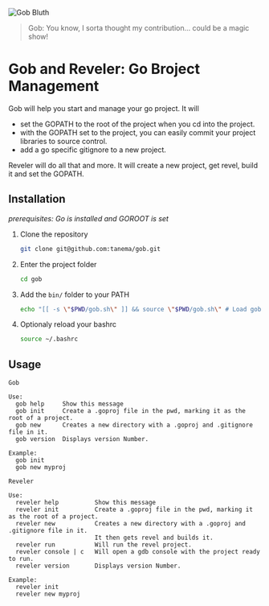 ![Gob Bluth](http://i.imgur.com/xyvffqA.jpg)

> Gob: You know, I sorta thought my contribution... could be a magic show! 

Gob and Reveler: Go Broject Management
=============================

Gob will help you start and manage your go project. It will 

 * set the GOPATH to the root of the project when you cd into the project.
 * with the GOPATH set to the project, you can easily commit your project libraries to source control.
 * add a go specific gitignore to a new project.

Reveler will do all that and more. It will create a new project, get revel, build it and set the GOPATH.

Installation
------------
*prerequisites: Go is installed and GOROOT is set*

1. Clone the repository

   ```bash
   git clone git@github.com:tanema/gob.git
   ```

3. Enter the project folder

   ```bash
   cd gob
   ```

2. Add the `bin/` folder to your PATH

   ```bash
   echo "[[ -s \"$PWD/gob.sh\" ]] && source \"$PWD/gob.sh\" # Load gob"  >> ~/.bashrc 
   ```

3. Optionaly reload your bashrc

   ```bash
   source ~/.bashrc
   ```

Usage
--------------

```
Gob

Use:
  gob help     Show this message
  gob init     Create a .goproj file in the pwd, marking it as the root of a project.
  gob new      Creates a new directory with a .goproj and .gitignore file in it.
  gob version  Displays version Number.

Example:
  gob init
  gob new myproj
```

```
Reveler

Use:
  reveler help          Show this message
  reveler init          Create a .goproj file in the pwd, marking it as the root of a project.
  reveler new           Creates a new directory with a .goproj and .gitignore file in it.
                        It then gets revel and builds it.
  reveler run           Will run the revel project.
  reveler console | c   Will open a gdb console with the project ready to run.
  reveler version       Displays version Number.

Example:
  reveler init
  reveler new myproj
```
